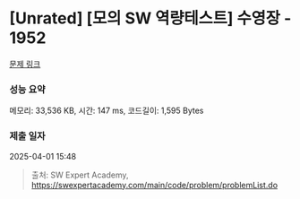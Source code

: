 # [Unrated] [모의 SW 역량테스트] 수영장 - 1952 

[문제 링크](https://swexpertacademy.com/main/code/problem/problemDetail.do?contestProbId=AV5PpFQaAQMDFAUq) 

### 성능 요약

메모리: 33,536 KB, 시간: 147 ms, 코드길이: 1,595 Bytes

### 제출 일자

2025-04-01 15:48



> 출처: SW Expert Academy, https://swexpertacademy.com/main/code/problem/problemList.do